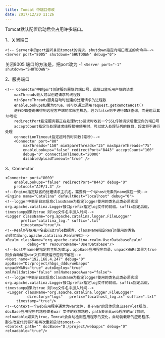 ```yaml
---
title: Tomcat 中端口修改
date: 2017/12/20 11:26
---
```


Tomcat默认配置启动后会占用许多端口。

1、关闭端口
```
<!-- Server中的port监听关闭tomcat的请求，shutdown指定向端口发送的命令串-->  
<Server port="8005" shutdown="SHUTDOWN" debug="0"> 
```
关闭8005 端口的方法是，把port改为 -1 
```<Server port="-1" shutdown="SHUTDOWN">```

2、服务端口

```
<!-- Connector中的port创建服务器端的端口号，此端口监听用户端的请求  
    maxThreads最大可以创建请求的线程数  
    minSpareThreads服务启动时创建的处理请求的进程数  
    enableLookups如果为true，则可以通过调用request.getRemoteHost()
    进行DNS查询来得到远程客户端的实际主机名，若为false则不进行DNS查询，而是返回其ip地址  
    redirectPort指定服务器正在处理http请求时收到一个SSL传输请求后重定向的端口号  
    acceptCount指定当处理请求线程都被使用时，可以放入处理队列的数目，超出将不进行处理  
    connectionTimeout指定超时的时间数(毫秒)-->  
    <Connector port="80"  
        maxThreads="150" minSpareThreads="25" maxSpareThreads="75"  
        enableLookups="false" redirectPort="8443" acceptCount="100"  
        debug="0" connectionTimeout="20000"  
        disableUploadTimeout="true" /> 
```

3、Connector

```
<Connector port="8009"  
    enableLookups="false" redirectPort="8443" debug="0"  
    protocol="AJP/1.3" />  
<!--Engine指定缺省的处理请求主机名，需要有一个与host元素的name属性一致-->  
<Engine name="Catalina" defaultHost="localhost" debug="0">  
<!--logger中表示日志信息className为指定logger使用的类名此类必须实现 
org.apache.catalina.Logger接口prefix指定log文件的前缀，suffix指定后缀，
timestamp如果为true 则log文件名中加入时间-->  
<Logger className="org.apache.catalina.logger.FileLogger"  
       prefix="catalina_log." suffix=".txt"  
       timestamp="true"/>  
<!--Realm存放用户名密码及role数据库，className指定Realm使用的类名
必须实现org.apache.catalina.Realm接口-->  
<Realm className="org.apache.catalina.realm.UserDatabaseRealm"  
          debug="0" resourceName="UserDatabase"/>  
<!--host中name是指定的主机名或ip，appBase应用程序目录，unpackWARs如果为true
则会自动解压war文件直接运行否则不解压-->  
<Host name="192.168.4.247" debug="0" appBase="D:/project/hbgs_dddu/webapps"  
unpackWARs="true" autoDeploy="true"  
xmlValidation="false" xmlNamespaceAware="false">  
<!--logger中表示日志信息className为指定logger使用的类名此类必须实现 
org.apache.catalina.Logger接口prefix指定log文件的前缀，suffix指定后缀，
timestamp如果为true 则log文件名中加入时间-->  
 <Logger className="org.apache.catalina.logger.FileLogger"  
          directory="logs"   prefix="localhost_log.zx" suffix=".txt"  
     timestamp="true"/>  
<!--Context一个web应用程序通常为war文件，关于war的具体信息见servlet规范，
docBase应用程序的路径或者war 文件的存放路径，path表示此web程序的url前缀，
reloadable如果为true，Tomcat会自动检测应用程序的变化，自动装载新的应用程序，
那么改变代码将不用再次重新启动tomcat-->  
<Context path="" docBase="D:/project/webapps" debug="0" reloadable="true"/>  
```

